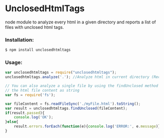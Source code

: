 # UnclosedHtmlTags
node module to analyze every html in a given directory and reports a list of files with unclosed html tags.

### Installation:
```sh
$ npm install unclosedhtmltags
```

### Usage:
```js
var unclosedhtmltags = require("unclosedhtmltags");
unclosedhtmltags.analyze('.'); //Analyze html in current directory (Recursively analizes children directories too)

// You can also analyze a single file by using the findUnclosed method passing 
// the html file content as string
var fs = require('fs');

var fileContent = fs.readFileSync('./myFile.html').toString();
var result = unclosedhtmltags.findUnclosed(fileContent);
if(result.passed){
    console.log('OK');
}else{
    result.errors.forEach(function(e){console.log('ERROR:', e.message)});
}
```